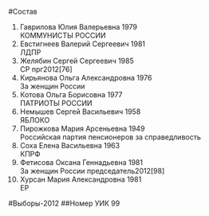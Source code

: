 #Состав
1. Гаврилова Юлия Валерьевна 1979   
    КОММУНИСТЫ РОССИИ
2. Евстигнеев Валерий Сергеевич 1981   
    ЛДПР
3. Желябин Сергей Сергеевич 1985   
    СР
    прг2012[76]
4. Кирьянова Ольга Александровна 1976   
    За женщин России
5. Котова Ольга Борисовна 1977   
    ПАТРИОТЫ РОССИИ
6. Немышев Сергей Васильевич 1958   
    ЯБЛОКО
7. Пирожкова Мария Арсеньевна 1949   
    Российская партия пенсионеров за справедливость
8. Соха Елена Васильевна 1963   
    КПРФ
9. Фетисова Оксана Геннадьевна 1981   
    За женщин России
    председатель2012[98]
10. Хурсан Мария Александровна 1981   
    ЕР

#Выборы-2012
##Номер УИК
99